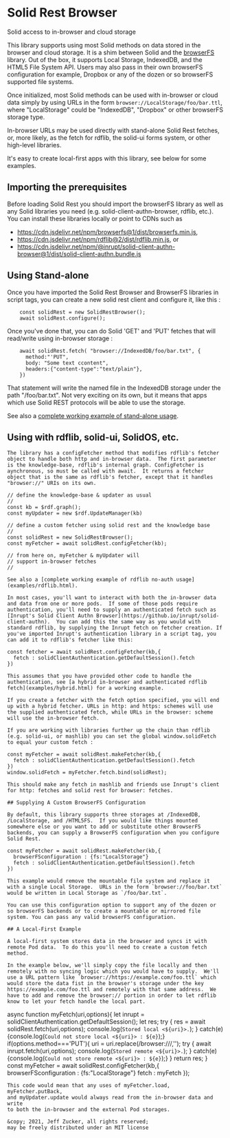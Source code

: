 # Solid Rest Browser

Solid access to in-browser and cloud storage

This library supports using most Solid methods on data stored in the browser and cloud storage.  It is a shim between Solid and the [browserFS]() library.  Out of the box, it supports Local Storage, IndexedDB, and the HTML5 File System API.  Users may also pass in their own browserFS configuration for example, Dropbox or any of the dozen or so browserFS supported file systems.

Once initialized, most Solid methods can be used with in-browser or cloud data simply by using URLs in the form `browser://LocalStorage/foo/bar.ttl`, where "LocalStorage" could be "IndexedDB", "Dropbox" or other browserFS storage type.

In-browser URLs may be used directly with stand-alone Solid Rest fetches, or, more likely, as the fetch for rdflib, the solid-ui forms system, or other high-level libraries.

It's easy to create local-first apps with this library, see below for some examples.

## Importing the prerequisites

Before loading Solid Rest you should import the browserFS library as well 
as any Solid libraries you need (e.g. solid-client-authn-browser, rdflib, 
etc.).  You can install these libraries locally or point to CDNs such as 

* https://cdn.jsdelivr.net/npm/browserfs@1/dist/browserfs.min.js,
* https://cdn.jsdelivr.net/npm/rdflib@2/dist/rdflib.min.js, or 
* https://cdn.jsdelivr.net/npm/@inrupt/solid-client-authn-browser@1/dist/solid-client-authn.bundle.js
                     
## Using Stand-alone

Once you have imported the Solid Rest Browser and BrowserFS libraries in script tags, you can create a new solid rest client and configure it, like this :
```
    const solidRest = new SolidRestBrowser();
    await solidRest.configure();
```
Once you've done that, you can do Solid 'GET' and 'PUT' fetches that will read/write using in-browser storage :
```
    await solidRest.fetch( "browser://IndexedDB/foo/bar.txt", {
      method:"'PUT", 
      body: "Some text ccontent",
      headers:{"content-type":"text/plain"},
    })
```
That statement will write the named file in the IndexedDB storage under the path "/foo/bar.txt".  Not very exciting on its own, but it means that apps which use Solid REST protocols will be able to use the storage.

See also a [complete working example of stand-alone usage](examples/stand-alone.html).

## Using with rdflib, solid-ui, SolidOS, etc.
```
The library has a configFetcher method that modifies rdflib's fetcher object to handle both http and in-browser data.  The first parameter is the knowledge-base, rdflib's internal graph. ConfigFetcher is aynchronous, so must be called with await.  It returns a fetcher object that is the same as rdflib's fetcher, except that it handles "browser://" URIs on its own.
```
    // define the knowledge-base & updater as usual
    //
    const kb = $rdf.graph();
    const myUpdater = new $rdf.UpdateManager(kb)

    // define a custom fetcher using solid rest and the knowledge base
    //
    const solidRest = new SolidRestBrowser();
    const myFetcher = await solidRest.configFetcher(kb);

    // from here on, myFetcher & myUpdater will
    // support in-browser fetches
    //
```
See also a [complete working example of rdflib no-auth usage](examples/rdflib.html).

In most cases, you'll want to interact with both the in-browser data and data from one or more pods.  If some of those pods require authentication, you'll need to supply an authenticated fetch such as [Inrupt's Solid Client Authn Browser](https://github.io/inrupt/solid-client-authn).  You can add this the same way as you would with standard rdflib, by supplying the Inrupt fetch on fetcher creation. If you've imported Inrupt's authentication library in a script tag, you can add it to rdflib's fetcher like this:
```
    const fetcher = await solidRest.configFetcher(kb,{
      fetch : solidClientAuthentication.getDefaultSession().fetch
    })
```
This assumes that you have provided other code to handle the authentication, see [a hybrid in-browser and authenticated rdflib fetch](examples/hybrid.html) for a working example.

If you create a fetcher with the fetch option specified, you will end up with a hybrid fetcher. URLs in http: and https: schemes will use the supplied authenticated fetch, while URLs in the browser: scheme will use the in-browser fetch.   

If you are working with libraries further up the chain than rdflib (e.g. solid-ui, or mashlib) you can set the global window.solidFetch to equal your custom fetch : 
```
    const myFetcher = await solidRest.makeFetcher(kb,{
      fetch : solidClientAuthentication.getDefaultSession().fetch
    })
    window.solidFetch = myFetcher.fetch.bind(solidRest);
```
This should make any fetch in mashlib and friends use Inrupt's client for http: fetches and solid rest for browser: fetches.

## Supplying A Custom BrowserFS Configuration

By default, this library supports three storages at /IndexedDB, /LocalStorage, and /HTML5FS.  If you would like things mounted somewhere else or you want to add or substitute other BrowserFS backends, you can supply a BrowserFS configuration when you configure Solid Rest.
```
    const myFetcher = await solidRest.makeFetcher(kb,{
      browserFSconfiguration : {fs:"LocalStorage"}
      fetch : solidClientAuthentication.getDefaultSession().fetch
    })
```
This example would remove the mountable file system and replace it with a single Local Storage.  URLs in the form `browser://foo/bar.txt` would be written in Local Storage as `/foo/bar.txt`.

You can use this configuration option to support any of the dozen or so browserFS backends or to create a mountable or mirrored file system. You can pass any valid browserFS configuration.

## A Local-First Example

A local-first system stores data in the browser and syncs it with remote Pod data.  To do this you'll need to create a custom fetch method.  

In the example below, we'll simply copy the file locally and then remotely with no syncing logic which you would have to supply.  We'll use a URL pattern like `browser://https://example.com/foo.ttl` which would store the data fist in the browser's storage under the key https://example.com/foo.ttl and remotely with that same address.  We have to add and remove the browser:// portion in order to let rdflib know to let your fetch handle the local part.
```
 async function myFetch(uri,options){
    let inrupt = solidClientAuthentication.getDefaultSession();
    let res;
    try {
      res = await solidRest.fetch(uri,options);
      console.log(`Stored local <${uri}>.`);
    }
    catch(e){console.log(`Could not store local <${uri}> : ${e}`);}
    if(options.method==='PUT'){
      uri = uri.replace(/browser:\/\//,'');
      try {
        await inrupt.fetch(uri,options);
        console.log(`Stored remote <${uri}>.`);
      }
      catch(e){console.log(`Could not store remote <${uri}> : ${e}`);}
    }
    return res;
  }
  const myFetcher = await solidRest.configFetcher(kb,{
    browserFSconfiguration : {fs:"LocalStorage"}
    fetch : myFetch
  });
```
This code would mean that any uses of myFetcher.load, myFetcher.putBack,
and myUpdater.update would always read from the in-browser data and write 
to both the in-browser and the external Pod storages.

&copy; 2021, Jeff Zucker, all rights reserved;
may be freely distributed under an MIT license










